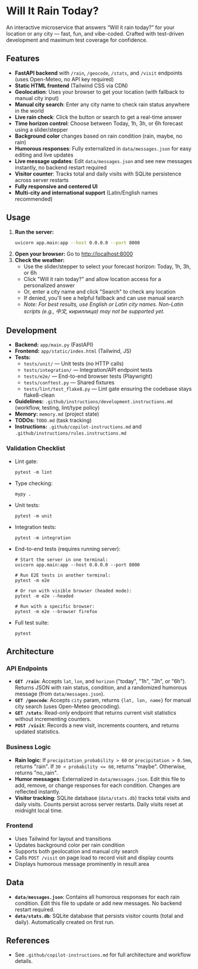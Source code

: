 

# Will It Rain Today?

An interactive microservice that answers “Will it rain today?” for your location or any city — fast, fun, and vibe-coded. Crafted with test-driven development and maximum test coverage for confidence.

## Features
- **FastAPI backend** with `/rain`, `/geocode`, `/stats`, and `/visit` endpoints (uses Open-Meteo, no API key required)
- **Static HTML frontend** (Tailwind CSS via CDN)
- **Geolocation**: Uses your browser to get your location (with fallback to manual city input)
- **Manual city search**: Enter any city name to check rain status anywhere in the world
- **Live rain check**: Click the button or search to get a real-time answer
- **Time horizon control**: Choose between Today, 1h, 3h, or 6h forecast using a slider/stepper
- **Background color** changes based on rain condition (rain, maybe, no rain)
- **Humorous responses**: Fully externalized in `data/messages.json` for easy editing and live updates
- **Live message updates**: Edit `data/messages.json` and see new messages instantly, no backend restart required
- **Visitor counter**: Tracks total and daily visits with SQLite persistence across server restarts
- **Fully responsive and centered UI**
- **Multi-city and international support** (Latin/English names recommended)

## Usage
1. **Run the server:**
	```bash
	uvicorn app.main:app --host 0.0.0.0 --port 8000
	```
2. **Open your browser:**
	Go to [http://localhost:8000](http://localhost:8000)
3. **Check the weather:**
	- Use the slider/stepper to select your forecast horizon: Today, 1h, 3h, or 6h
	- Click "Will it rain today?" and allow location access for a personalized answer
	- Or, enter a city name and click "Search" to check any location
	- If denied, you'll see a helpful fallback and can use manual search
	- _Note: For best results, use English or Latin city names. Non-Latin scripts (e.g., 中文, кириллица) may not be supported yet._

## Development
- **Backend:** `app/main.py` (FastAPI)
- **Frontend:** `app/static/index.html` (Tailwind, JS)
- **Tests:**
	- `tests/unit/` — Unit tests (no HTTP calls)
	- `tests/integration/` — Integration/API endpoint tests
	- `tests/e2e/` — End-to-end browser tests (Playwright)
	- `tests/conftest.py` — Shared fixtures
	- `tests/lint/test_flake8.py` — Lint gate ensuring the codebase stays flake8-clean
- **Guidelines:** `.github/instructions/development.instructions.md` (workflow, testing, lint/type policy)
- **Memory:** `memory.md` (project state)
- **TODOs:** `TODO.md` (task tracking)
- **Instructions:** `.github/copilot-instructions.md` and `.github/instructions/rules.instructions.md`

### Validation Checklist

- Lint gate:
	```
	pytest -m lint
	```
- Type checking:
	```
	mypy .
	```
- Unit tests:
	```
	pytest -m unit
	```
- Integration tests:
	```
	pytest -m integration
	```
- End-to-end tests (requires running server):
	```
	# Start the server in one terminal:
	uvicorn app.main:app --host 0.0.0.0 --port 8000
	
	# Run E2E tests in another terminal:
	pytest -m e2e
	
	# Or run with visible browser (headed mode):
	pytest -m e2e --headed
	
	# Run with a specific browser:
	pytest -m e2e --browser firefox
	```
- Full test suite:
	```
	pytest
	```


## Architecture

### API Endpoints
- **`GET /rain`**: Accepts `lat`, `lon`, and `horizon` ("today", "1h", "3h", or "6h"). Returns JSON with rain status, condition, and a randomized humorous message (from `data/messages.json`).
- **`GET /geocode`**: Accepts `city` param, returns `{lat, lon, name}` for manual city search (uses Open-Meteo geocoding).
- **`GET /stats`**: Read-only endpoint that returns current visit statistics without incrementing counters.
- **`POST /visit`**: Records a new visit, increments counters, and returns updated statistics.

### Business Logic
- **Rain logic**: If `precipitation_probability > 60` or `precipitation > 0.5mm`, returns "rain". If `30 < probability <= 60`, returns "maybe". Otherwise, returns "no_rain".
- **Humor messages**: Externalized in `data/messages.json`. Edit this file to add, remove, or change responses for each condition. Changes are reflected instantly.
- **Visitor tracking**: SQLite database (`data/stats.db`) tracks total visits and daily visits. Counts persist across server restarts. Daily visits reset at midnight local time.

### Frontend
- Uses Tailwind for layout and transitions
- Updates background color per rain condition
- Supports both geolocation and manual city search
- Calls `POST /visit` on page load to record visit and display counts
- Displays humorous message prominently in result area


## Data
- **`data/messages.json`**: Contains all humorous responses for each rain condition. Edit this file to update or add new messages. No backend restart required.
- **`data/stats.db`**: SQLite database that persists visitor counts (total and daily). Automatically created on first run.

## References
- See `.github/copilot-instructions.md` for full architecture and workflow details.
